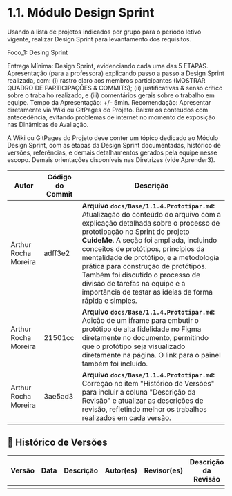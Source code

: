 # 1.1. Módulo Design Sprint

Usando a lista de projetos indicados por grupo para o período letivo vigente, realizar Design Sprint para levantamento dos requisitos.

Foco_1: Desing Sprint

Entrega Mínima: Design Sprint, evidenciando cada uma das 5 ETAPAS.
Apresentação (para a professora) explicando passo a passo a Design Sprint realizada, com: (i) rastro claro aos membros participantes (MOSTRAR QUADRO DE PARTICIPAÇÕES & COMMITS); (ii) justificativas & senso crítico sobre o trabalho realizado, e (iii) comentários gerais sobre o trabalho em equipe. Tempo da Apresentação: +/- 5min. Recomendação: Apresentar diretamente via Wiki ou GitPages do Projeto. Baixar os conteúdos com antecedência, evitando problemas de internet no momento de exposição nas Dinâmicas de Avaliação.

A Wiki ou GitPages do Projeto deve conter um tópico dedicado ao Módulo Design Sprint, com as etapas da Design Sprint documentadas, histórico de versões, referências, e demais detalhamentos gerados pela equipe nesse escopo.
Demais orientações disponíveis nas Diretrizes (vide Aprender3).

| Autor                  | Código do Commit | Descrição                                                                                                                                                                                                                                                                                                                                                                                                                                |
|------------------------|------------------|------------------------------------------------------------------------------------------------------------------------------------------------------------------------------------------------------------------------------------------------------------------------------------------------------------------------------------------------------------------------------------------------------------------------------------------|
| Arthur Rocha Moreira   | adff3e2          | **Arquivo `docs/Base/1.1.4.Prototipar.md`:** <br>Atualização do conteúdo do arquivo com a explicação detalhada sobre o processo de prototipação no Sprint do projeto **CuideMe**. A seção foi ampliada, incluindo conceitos de protótipos, princípios da mentalidade de protótipo, e a metodologia prática para construção de protótipos. Também foi discutido o processo de divisão de tarefas na equipe e a importância de testar as ideias de forma rápida e simples. |
| Arthur Rocha Moreira   | 21501cc          | **Arquivo `docs/Base/1.1.4.Prototipar.md`:** <br>Adição de um iframe para embutir o protótipo de alta fidelidade no Figma diretamente no documento, permitindo que o protótipo seja visualizado diretamente na página. O link para o painel também foi incluído. |
| Arthur Rocha Moreira   | 3ae5ad3          | **Arquivo `docs/Base/1.1.4.Prototipar.md`:** <br>Correção no item "Histórico de Versões" para incluir a coluna "Descrição da Revisão" e atualizar as descrições de revisão, refletindo melhor os trabalhos realizados em cada versão. |


## 📄 Histórico de Versões

| Versão | Data       | Descrição | Autor(es) | Revisor(es) | Descrição da Revisão |
|:------:|:----------:|:---------:|:---------:|:-----------:|:--------------------:|
|        |            |           |           |             |                      |
